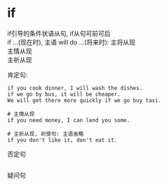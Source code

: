 # if

if引导的条件状语从句, if从句可前可后 \
if ...(现在时), 主语 will do ...(将来时): 主将从现 \
主情从现 \
主祈从现



肯定句:
```text
if you cook dinner, I will wash the dishes.
if we go by bus, it will be cheaper.
We will get there more quickly if we go buy taxi.

# 主情从现
if you need money, I can lend you some.

# 主祈从现, 祈使句: 主语省略
if you don't like it, don't eat it.

```


否定句
```text

```


疑问句
```text

```